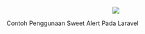 <p align="center"><img src="http://www.richard-bravo.net/wb/wp-content/uploads/2014/10/logo_big@2x.png"></p>
Contoh Penggunaan Sweet Alert Pada Laravel
